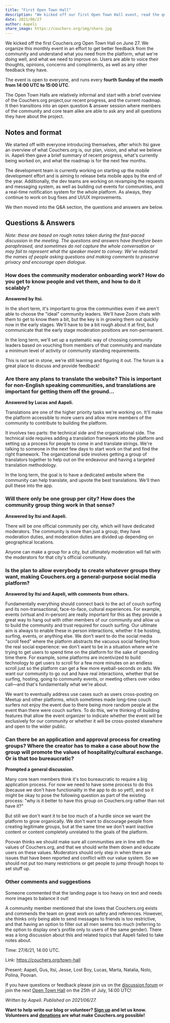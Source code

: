 ```yaml
---
title: "First Open Town Hall"
description: "We kicked off our first Open Town Hall event, read the questions and answers here."
date: 2021/06/27
author: Aapeli
share_image: https://couchers.org/img/share.jpg
---
```


We kicked off the first Couchers.org Open Town Hall on June 27. We organize this monthly event in an effort to get better feedback from the community and understand what you need from the platform, what we're doing well, and what we need to improve on. Users are able to voice their thoughts, opinions, concerns and compliments, as well as any other feedback they have.

The event is open to everyone, and runs every **fourth Sunday of the month from 14:00 UTC to 15:00 UTC**.

The Open Town Halls are relatively informal and start with a brief overview of the Couchers.org project,our recent progress, and the current roadmap. It then transitions into an open question & answer session where members of the community and core team alike are able to ask any and all questions they have about the project.

## Notes and format

We started off with everyone introducing themselves, after which Itsi gave an overview of what Couchers.org is, our plan, vision, and what we believe in. Aapeli then gave a brief summary of recent progress, what's currently being worked on, and what the roadmap is for the next few months.

The development team is currently working on starting up the mobile development effort and is aiming to release beta mobile apps by the end of the year. Additionally, the dev teams are working on revamping the requests and messaging system, as well as building out events for communities, and a real-time notification system for the whole platform. As always, they continue to work on bug fixes and UI/UX improvements.

We then moved into the Q&A section, the questions and answers are below.

## Questions & Answers

*Note: these are based on rough notes taken during the fast-paced discussion in the meeting. The questions and answers have therefore been paraphrased, and sometimes do not capture the whole conversation or may fail to represent what the speaker meant to convey. We've redacted the names of people asking questions and making comments to preserve privacy and encourage open dialogue.*

### How does the community moderator onboarding work? How do you get to know people and vet them, and how to do it scalably?

**Answered by Itsi.**

In the short term, it's important to grow the communities even if we aren't able to choose the "ideal" community leaders. We'll have Zoom chats with them to get to know them a bit, but the key is in growing them out quickly now in the early stages. We'll have to be a bit rough about it at first, but communicate that the early stage moderation positions are non-permanent.

In the long term, we'll set up a systematic way of choosing community leaders based on vouching from members of that community and mandate a minimum level of activity or community standing requirements.

This is not set in stone, we're still learning and figuring it out. The forum is a great place to discuss and provide feedback!

### Are there any plans to translate the website? This is important for non-English speaking communities, and translations are important for getting them off the ground...

**Answered by Lucas and Aapeli.**

Translations are one of the higher priority tasks we're working on. It'll make the platform accessible to more users and allow more members of the community to contribute to building the platform.

It involves two parts: the technical side and the organizational side. The technical side requires adding a translation framework into the platform and setting up a process for people to come in and translate strings. We're talking to someone in the next few days to start work on that and find the right framework. The organizational side involves getting a group of translators together to help out on the endeavour and having a targeted translation methodology.

In the long term, the goal is to have a dedicated website where the community can help translate, and upvote the best translations. We'll then pull these into the app.

### Will there only be one group per city? How does the community group thing work in that sense?

**Answered by Itsi and Aapeli.**

There will be one official community per city, which will have dedicated moderators. The community is more than just a group; they have moderation duties, and moderation duties are divided up depending on geographical locations.

Anyone can make a group for a city, but ultimately moderation will fall with the moderators for that city's official community.

### Is the plan to allow everybody to create whatever groups they want, making Couchers.org a general-purpose social media platform?

**Answered by Itsi and Aapeli, with comments from others.**

Fundamentally everything should connect back to the act of couch surfing and its non-transactional, face-to-face, cultural experiences. For example, events (virtual and in-person) are really important for this as they provide a great way to hang out with other members of our community and allow us to build the community and trust required for couch surfing. Our ultimate aim is always to enable these in person interactions, whether it be hosting, surfing, events, or anything else. We don't want to do the social media "scroll feed" where the platform abstracts the vacuous social feeling from the real social experience: we don't want to be in a situation where we're trying to get users to spend time on the platform for the sake of spending time there. For example, some platforms are incentivized to build technology to get users to scroll for a few more minutes on an endless scroll just so the platform can get a few more eyeball-seconds on ads. We want our community to go out and have real interactions, whether that be surfing, hosting, going to community events, or meeting others over video call—and that's fundamentally what we're about.

We want to eventually address use cases such as users cross-posting on Meetup and other platforms, which sometimes made long-time couch surfers not enjoy the event due to there being more random people at the event than there were couch surfers. To do this, we're thinking of building features that allow the event organizer to indicate whether the event will be exclusively for our community or whether it will be cross-posted elsewhere and open to the wider public.

### Can there be an application and approval process for creating groups? Where the creator has to make a case about how the group will promote the values of hospitality/cultural exchange. Or is that too bureaucratic?

**Prompted a general discussion.**

Many core team members think it's too bureaucratic to require a big application process. For now we need to have some process to do this (because we don't have functionality in the app to do so yet!), and so it might be okay to pose the following question as part of the existing process: "why is it better to have this group on Couchers.org rather than not have it?"

But still we don't want it to be too much of a hurdle since we want the platform to grow organically. We don't want to discourage people from creating legitimate groups, but at the same time we don't want inactive content or content completely unrelated to the goals of the platform.

Poovan thinks we should make sure all communities are in line with the values of Couchers.org, and that we should write them down and educate users on these values. Moderators should only step in when there are issues that have been reported and conflict with our value system. So we should not put too many restrictions or get people to jump through hoops to set stuff up.

### Other comments and suggestions

Someone commented that the landing page is too heavy on text and needs more images to balance it out!

A community member mentioned that she loves that Couchers.org exists and commends the team on great work on safety and references. However, she thinks only being able to send messages to friends is too restrictive, and that having an option to filter out all men seems too much (referring to the option to display one's profile only to users of the same gender). There was a long discussion about this and related topics that Aapeli failed to take notes about.

Time: 27/6/21, 14:00 UTC.

Link: <https://couchers.org/town-hall>

Present: Aapeli, Gus, Itsi, Jesse, Lost Boy, Lucas, Marta, Natalia, Nolo, Polina, Poovan.

If you have questions or feedback please join us on the [discussion forum](https://community.couchers.org/) or join the next [Open Town Hall](https://community.couchers.org/t/open-town-hall/1291) on the 25th of July, 14:00 UTC!

*Written by Aapeli. Published on 2021/06/27.*

**Want to help write our blog or volunteer? [Sign up](/volunteer) and let us know. Volunteers and [donations](/donate) are what make Couchers.org possible!**
